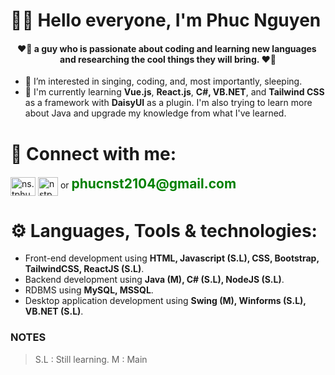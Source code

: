# 👋🏼 Hello everyone, I'm Phuc Nguyen
<h4 align="center">❤️‍🔥 a guy who is passionate about coding and learning new languages ​​and researching the cool things they will bring. ❤️‍🔥</h4>

- 👀 I’m interested in singing, coding, and, most importantly, sleeping.
- 🌱 I'm currently learning <b>Vue.js</b>, <b>React.js</b>, <b>C#, VB.NET</b>, and <b>Tailwind CSS</b> as a framework with <b>DaisyUI</b> as a plugin. I'm also trying to learn more about Java and upgrade my knowledge from what I've learned.

# 🔗 Connect with me:
<p align="left">
<a href="https://instagram.com/ns.tphuc" target="blank"><img align="center" src="https://raw.githubusercontent.com/rahuldkjain/github-profile-readme-generator/master/src/images/icons/Social/instagram.svg" alt="ns.tphuc" height="30" width="40" /></a>
<a href="https://www.linkedin.com/in/ph%C3%BAc-nguy%E1%BB%85n-s%C4%A9-tr%E1%BB%8Dng-b3488628a/" target="blank"><img align="center" src="https://upload.wikimedia.org/wikipedia/commons/thumb/8/81/LinkedIn_icon.svg/2048px-LinkedIn_icon.svg.png" alt="nstp" height="30" width="32" /></a>
or <b style="color: green; font-size: 150%;">phucnst2104@gmail.com</b>
</p>

# ⚙️ Languages, Tools & technologies:

- Front-end development using **HTML, Javascript (S.L), CSS, Bootstrap, TailwindCSS, ReactJS (S.L)**.
- Backend development using **Java (M), C# (S.L), NodeJS (S.L)**.
- RDBMS using **MySQL, MSSQL**.
- Desktop application development using **Swing (M), Winforms (S.L), VB.NET (S.L)**.

### NOTES
> S.L : Still learning.
> M : Main


